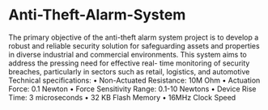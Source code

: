 # Anti-Theft-Alarm-System
The primary objective of the anti-theft alarm system project is to develop a robust and reliable security solution for safeguarding assets and properties in diverse industrial and commercial environments. 
This system aims to address the pressing need for effective real- time monitoring of security breaches, particularly in sectors such as retail, logistics, and automotive
Technical specifications:
•	Non-Actuated Resistance: 10M Ohm
•	Actuation Force: 0.1 Newton
•	Force Sensitivity Range: 0.1-10 Newtons
•	Device Rise Time: 3 microseconds
•	32 KB Flash Memory
•	16MHz Clock Speed
